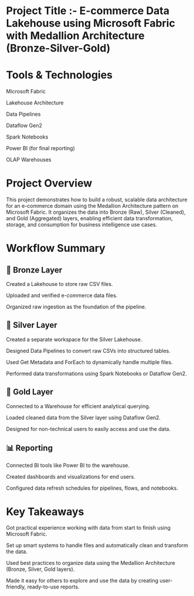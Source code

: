# Project Title :- E-commerce Data Lakehouse using Microsoft Fabric with Medallion Architecture (Bronze-Silver-Gold)

# Tools & Technologies
Microsoft Fabric

Lakehouse Architecture

Data Pipelines

Dataflow Gen2

Spark Notebooks

Power BI (for final reporting)

OLAP Warehouses

# Project Overview
This project demonstrates how to build a robust, scalable data architecture for an e-commerce domain using the Medallion Architecture pattern on Microsoft Fabric. 
It organizes the data into Bronze (Raw), Silver (Cleaned), and Gold (Aggregated) layers, enabling efficient data transformation, storage, and consumption for business intelligence use cases.

# Workflow Summary
## 🥉 Bronze Layer
Created a Lakehouse to store raw CSV files.

Uploaded and verified e-commerce data files.

Organized raw ingestion as the foundation of the pipeline.

## 🥈 Silver Layer
Created a separate workspace for the Silver Lakehouse.

Designed Data Pipelines to convert raw CSVs into structured tables.

Used Get Metadata and ForEach to dynamically handle multiple files.

Performed data transformations using Spark Notebooks or Dataflow Gen2.

## 🥇 Gold Layer
Connected to a Warehouse for efficient analytical querying.

Loaded cleaned data from the Silver layer using Dataflow Gen2.

Designed for non-technical users to easily access and use the data.

## 📊 Reporting
Connected BI tools like Power BI to the warehouse.

Created dashboards and visualizations for end users.

Configured data refresh schedules for pipelines, flows, and notebooks.

# Key Takeaways

Got practical experience working with data from start to finish using Microsoft Fabric.

Set up smart systems to handle files and automatically clean and transform the data.

Used best practices to organize data using the Medallion Architecture (Bronze, Silver, Gold layers).

Made it easy for others to explore and use the data by creating user-friendly, ready-to-use reports.
